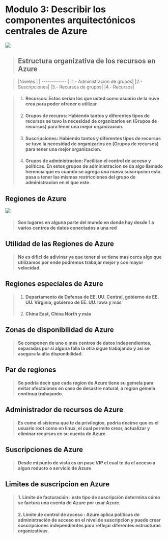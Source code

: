 # Modulo 3:  Describir los componentes arquitectónicos centrales de Azure

![](https://docs.microsoft.com/es-es/azure/security/fundamentals/media/infrastructure-network/network-arch.png)

>## Estructura organizativa de los recursos en Azure

>|Niveles   |
| ------------ |
|1.- Administracion de grupos|
|2.- Suscripciones|
|3.- Recursos de grupos|
|4.- Recursos|

>1. #### Recursos: Estos serian los que usted como usuario de la nuve crea para poder ofrecer o utilizar
>2. #### Grupos de recuros: Habiendo tantos y diferentes tipos de recursos se tuvo la necesidad de organizarlos en (Grupos de recursos) para tener una mejor organizacion.
>3. #### Suscripciones: Habiendo tantos y diferentes tipos de recursos se tuvo la necesidad de organizarlos en (Grupos de recursos) para tener una mejor organizacion.
>4. #### Grupos de administracion: Facilitan el control de acceso y politicas. En estos grupos de administracion se da algo llamado herencia que es cuando se agrega una nueva suscripcion esta pasa a tener las mismas restricciones del grupo de administracion en el que este.

## Regiones de Azure
![](https://images4.alphacoders.com/758/thumb-350-75886.jpg)
>#### Son lugares en alguna parte del mundo en donde hay desde 1 a varios centros de datos conectados a una red 

## Utilidad de las Regiones de Azure
>#### No es dificl de adivinar ya que tener si se tiene mas cerca algo que utilizamos por ende podremos trabajar mejor y con mayor velocidad.

## Regiones especiales de Azure
>1. #### Departamento de Defensa de EE. UU. Central, gobierno de EE. UU. Virginia, gobierno de EE. UU. Iowa y más
>2. #### China East, China North y más

## Zonas de disponibilidad de Azure
>#### Se componen de uno o más centros de datos independientes, separadas por si alguna falla la otra sigue trabajando y asi se asegura la alta disponibilidad.

## Par de regiones
>#### Se podria decir que cada region de Azure tiene su gemela para evitar afectaiones en caso de desastre natural, a region gemela continua trabajando.

## Administrador de recursos de Azure
>#### Es como el sistema que te da privilegios, podria decirse que es el usuario root como en linux, el cual permite crear, actualizar y eliminar recursos en su cuenta de Azure.

## Suscripciones de Azure
>#### Desde mi punto de vista es un pase VIP el cual te da el acceso a algun roducto o servicio de Azure

## Limites de suscripcion en Azure
>#### 1. Límite de facturación : este tipo de suscripción determina cómo se factura una cuenta de Azure por usar Azure.
>#### 2. Límite de control de acceso : Azure aplica políticas de administración de acceso en el nivel de suscripción y puede crear suscripciones independientes para reflejar diferentes estructuras organizativas.